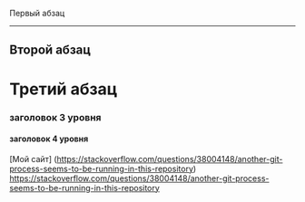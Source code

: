 Первый абзац 
***
Второй абзац
---
Третий абзац
========================
### заголовок 3 уровня
#### заголовок 4 уровня
[Мой сайт] (https://stackoverflow.com/questions/38004148/another-git-process-seems-to-be-running-in-this-repository)
<https://stackoverflow.com/questions/38004148/another-git-process-seems-to-be-running-in-this-repository>
